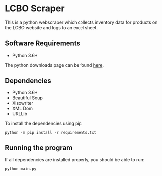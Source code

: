 # LCBO Scraper

This is a python webscraper which collects inventory data for products on the LCBO website and logs to an excel sheet. 

## Software Requirements
- Python 3.6+

The python downloads page can be found [here](https://www.python.org/downloads/).

## Dependencies 
- Python 3.6+
- Beautiful Soup 
- Xlsxwriter
- XML Dom
- URLLib

To install the dependencies using pip: 
````
python -m pip install -r requirements.txt
````

## Running the program
If all dependencies are installed properly, you should be able to run: 
````
python main.py
````

